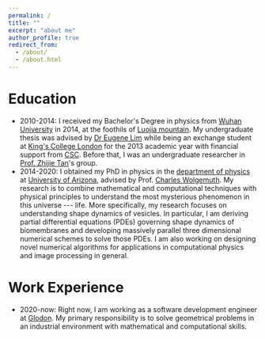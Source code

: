 ```yaml
---
permalink: /
title: ""
excerpt: "about me"
author_profile: true
redirect_from: 
  - /about/
  - /about.html
---
```


# Education

- 2010-2014: I received my Bachelor's Degree in physics from [Wuhan University](https://www.whu.edu.cn/) in 2014, at the foothils of [Luojia mountain](https://zh.wikipedia.org/wiki/珞珈山).  My undergraduate thesis was    advised by [Dr Eugene Lim](https://www.kcl.ac.uk/people/eugene-lim) while being an exchange student at  [King's College London](https://www.kcl.ac.uk/)  for the 2013 academic year with financial support from [CSC](https://www.csc.edu.cn/). Before that, I was an undergraduate researcher in [Prof. Zhijie Tan](http://physics.whu.edu.cn/info/1052/2105.htm)'s group.
- 2014-2020: I obtained my PhD in physics in the [department of physics](https://w3.physics.arizona.edu/) at [University of Arizona](https://www.arizona.edu/), advised by Prof. [Charles Wolgemuth](http://www.physics.arizona.edu/~wolg/). My research is to combine mathematical and computational techniques with physical principles to understand the most mysterious phenomenon in this universe --- life. More specifically, my research focuses on understanding shape dynamics of vesicles. In particular, I am deriving partial differential equations (PDEs) governing shape dynamics of biomembranes and developing massively parallel three dimensional numerical schemes to solve those PDEs. I am also working on designing novel numerical algorithms for applications in computational physics and image processing in general.

# Work Experience

- 2020-now: Right now, I am working as a software development engineer at  [Glodon](https://www.glodon.com/en/). My primary responsibility is to solve geometrical problems in an industrial environment with mathematical and computational skills.


